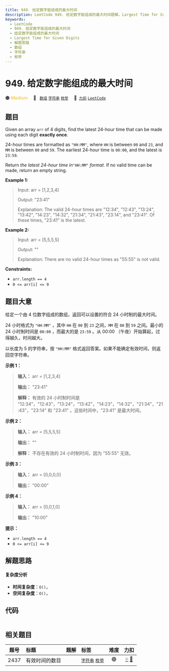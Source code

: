 ```yaml
---
title: 949. 给定数字能组成的最大时间
description: LeetCode 949. 给定数字能组成的最大时间题解，Largest Time for Given Digits，包含解题思路、复杂度分析以及完整的 JavaScript 代码实现。
keywords:
  - LeetCode
  - 949. 给定数字能组成的最大时间
  - 给定数字能组成的最大时间
  - Largest Time for Given Digits
  - 解题思路
  - 数组
  - 字符串
  - 枚举
---
```


# 949. 给定数字能组成的最大时间

🟠 <font color=#ffb800>Medium</font>&emsp; 🔖&ensp; [`数组`](/tag/array.md) [`字符串`](/tag/string.md) [`枚举`](/tag/enumeration.md)&emsp; 🔗&ensp;[`力扣`](https://leetcode.cn/problems/largest-time-for-given-digits) [`LeetCode`](https://leetcode.com/problems/largest-time-for-given-digits)

## 题目

Given an array `arr` of 4 digits, find the latest 24-hour time that can be
made using each digit **exactly once**.

24-hour times are formatted as `"HH:MM"`, where `HH` is between `00` and `23`,
and `MM` is between `00` and `59`. The earliest 24-hour time is `00:00`, and
the latest is `23:59`.

Return _the latest 24-hour time in`"HH:MM"` format_. If no valid time can be
made, return an empty string.



**Example 1:**

> Input: arr = [1,2,3,4]
> 
> Output: "23:41"
> 
> Explanation: The valid 24-hour times are "12:34", "12:43", "13:24", "13:42", "14:23", "14:32", "21:34", "21:43", "23:14", and "23:41". Of these times, "23:41" is the latest.

**Example 2:**

> Input: arr = [5,5,5,5]
> 
> Output: ""
> 
> Explanation: There are no valid 24-hour times as "55:55" is not valid.

**Constraints:**

  * `arr.length == 4`
  * `0 <= arr[i] <= 9`


## 题目大意

给定一个由 4 位数字组成的数组，返回可以设置的符合 24 小时制的最大时间。

24 小时格式为 `"HH:MM"` ，其中 `HH` 在 `00` 到 `23` 之间，`MM` 在 `00` 到 `59` 之间。最小的 24
小时制时间是 `00:00` ，而最大的是 `23:59` 。从 00:00 （午夜）开始算起，过得越久，时间越大。

以长度为 5 的字符串，按 `"HH:MM"` 格式返回答案。如果不能确定有效时间，则返回空字符串。

**示例 1：**

> 
> 
> 
> 
> 
> **输入：** arr = [1,2,3,4]
> 
> **输出：** "23:41"
> 
> **解释：** 有效的 24 小时制时间是 "12:34"，"12:43"，"13:24"，"13:42"，"14:23"，"14:32"，"21:34"，"21:43"，"23:14" 和 "23:41" 。这些时间中，"23:41" 是最大时间。
> 
> 

**示例 2：**

> 
> 
> 
> 
> 
> **输入：** arr = [5,5,5,5]
> 
> **输出：** ""
> 
> **解释：** 不存在有效的 24 小时制时间，因为 "55:55" 无效。
> 
> 

**示例 3：**

> 
> 
> 
> 
> 
> **输入：** arr = [0,0,0,0]
> 
> **输出：** "00:00"
> 
> 

**示例 4：**

> 
> 
> 
> 
> 
> **输入：** arr = [0,0,1,0]
> 
> **输出：** "10:00"
> 
> 

**提示：**

  * `arr.length == 4`
  * `0 <= arr[i] <= 9`


## 解题思路

#### 复杂度分析

- **时间复杂度**：`O()`，
- **空间复杂度**：`O()`，

## 代码

```javascript

```

## 相关题目

<!-- prettier-ignore -->
| 题号 | 标题 | 题解 | 标签 | 难度 | 力扣 |
| :------: | :------ | :------: | :------ | :------: | :------: |
| 2437 | 有效时间的数目 |  |  [`字符串`](/tag/string.md) [`枚举`](/tag/enumeration.md) | 🟢 | [🀄️](https://leetcode.cn/problems/number-of-valid-clock-times) [🔗](https://leetcode.com/problems/number-of-valid-clock-times) |